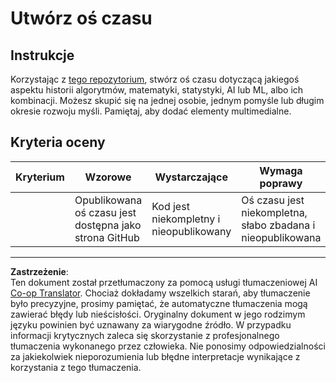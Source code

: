 <!--
CO_OP_TRANSLATOR_METADATA:
{
  "original_hash": "eb6e4d5afd1b21a57d2b9e6d0aac3969",
  "translation_date": "2025-09-03T17:52:47+00:00",
  "source_file": "1-Introduction/2-history-of-ML/assignment.md",
  "language_code": "pl"
}
-->
# Utwórz oś czasu

## Instrukcje

Korzystając z [tego repozytorium](https://github.com/Digital-Humanities-Toolkit/timeline-builder), stwórz oś czasu dotyczącą jakiegoś aspektu historii algorytmów, matematyki, statystyki, AI lub ML, albo ich kombinacji. Możesz skupić się na jednej osobie, jednym pomyśle lub długim okresie rozwoju myśli. Pamiętaj, aby dodać elementy multimedialne.

## Kryteria oceny

| Kryterium | Wzorowe                                          | Wystarczające                          | Wymaga poprawy                                                  |
| --------- | ------------------------------------------------ | --------------------------------------- | --------------------------------------------------------------- |
|           | Opublikowana oś czasu jest dostępna jako strona GitHub | Kod jest niekompletny i nieopublikowany | Oś czasu jest niekompletna, słabo zbadana i nieopublikowana     |

---

**Zastrzeżenie**:  
Ten dokument został przetłumaczony za pomocą usługi tłumaczeniowej AI [Co-op Translator](https://github.com/Azure/co-op-translator). Chociaż dokładamy wszelkich starań, aby tłumaczenie było precyzyjne, prosimy pamiętać, że automatyczne tłumaczenia mogą zawierać błędy lub nieścisłości. Oryginalny dokument w jego rodzimym języku powinien być uznawany za wiarygodne źródło. W przypadku informacji krytycznych zaleca się skorzystanie z profesjonalnego tłumaczenia wykonanego przez człowieka. Nie ponosimy odpowiedzialności za jakiekolwiek nieporozumienia lub błędne interpretacje wynikające z korzystania z tego tłumaczenia.
